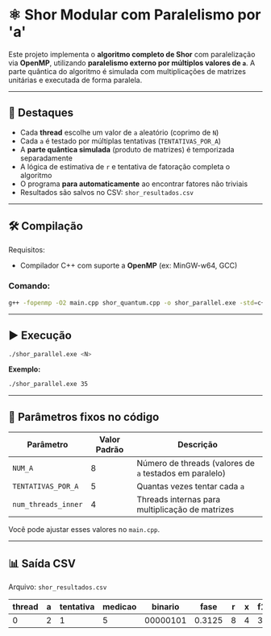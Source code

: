 # ⚛️ Shor Modular com Paralelismo por 'a'

Este projeto implementa o **algoritmo completo de Shor** com paralelização via **OpenMP**, utilizando **paralelismo externo por múltiplos valores de `a`**. A parte quântica do algoritmo é simulada com multiplicações de matrizes unitárias e executada de forma paralela.

---

## 📌 Destaques

- Cada **thread** escolhe um valor de `a` aleatório (coprimo de `N`)
- Cada `a` é testado por múltiplas tentativas (`TENTATIVAS_POR_A`)
- A **parte quântica simulada** (produto de matrizes) é temporizada separadamente
- A lógica de estimativa de `r` e tentativa de fatoração completa o algoritmo
- O programa **para automaticamente** ao encontrar fatores não triviais
- Resultados são salvos no CSV: `shor_resultados.csv`

---

## 🛠️ Compilação

Requisitos:

- Compilador C++ com suporte a **OpenMP** (ex: MinGW-w64, GCC)

### Comando:

```bash
g++ -fopenmp -O2 main.cpp shor_quantum.cpp -o shor_parallel.exe -std=c++17
```

---

## ▶️ Execução

```bash
./shor_parallel.exe <N>
```

**Exemplo:**

```bash
./shor_parallel.exe 35
```

---

## 🔧 Parâmetros fixos no código

| Parâmetro               | Valor Padrão | Descrição |
|------------------------|--------------|-----------|
| `NUM_A`                | 8            | Número de threads (valores de `a` testados em paralelo) |
| `TENTATIVAS_POR_A`     | 5            | Quantas vezes tentar cada `a` |
| `num_threads_inner`    | 4            | Threads internas para multiplicação de matrizes |

Você pode ajustar esses valores no `main.cpp`.

---

## 📊 Saída CSV

Arquivo: `shor_resultados.csv`

| thread | a | tentativa | medicao | binario | fase | r | x | f1 | f2 | tempo | success |
|--------|---|-----------|---------|---------|------|---|---|----|----|-------|---------|
| 0      | 2 | 1         | 5       | 00000101| 0.3125 | 8 | 4 | 3 | 5 | 0.00123 | 1 |
```